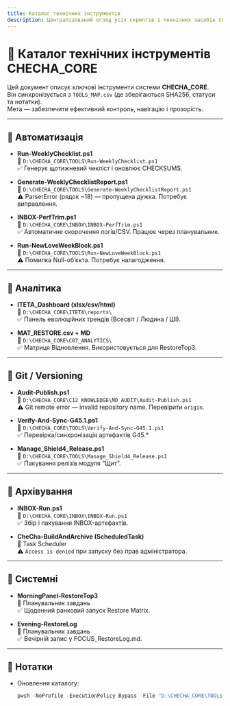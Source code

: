 ```yaml
---
title: Каталог технічних інструментів
description: Централізований огляд усіх скриптів і технічних засобів CHECHA_CORE. Частина BTD 1.0.
---
```


# 📖 Каталог технічних інструментів CHECHA_CORE

Цей документ описує ключові інструменти системи **CHECHA_CORE**.  
Він синхронізується з `TOOLS_MAP.csv` (де зберігаються SHA256, статуси та нотатки).  
Мета — забезпечити ефективний контроль, навігацію і прозорість.

---

## 🔹 Автоматизація
- **Run-WeeklyChecklist.ps1**  
  📂 `D:\CHECHA_CORE\TOOLS\Run-WeeklyChecklist.ps1`  
  ✅ Генерує щотижневий чекліст і оновлює CHECKSUMS.

- **Generate-WeeklyChecklistReport.ps1**  
  📂 `D:\CHECHA_CORE\TOOLS\Generate-WeeklyChecklistReport.ps1`  
  ⚠ ParserError (рядок ~18) — пропущена дужка. Потребує виправлення.

- **INBOX-PerfTrim.ps1**  
  📂 `D:\CHECHA_CORE\INBOX\INBOX-PerfTrim.ps1`  
  ✅ Автоматичне скорочення логів/CSV. Працює через планувальник.

- **Run-NewLoveWeekBlock.ps1**  
  📂 `D:\CHECHA_CORE\TOOLS\Run-NewLoveWeekBlock.ps1`  
  ⚠ Помилка Null-об’єкта. Потребує налагодження.

---

## 🔹 Аналітика
- **ITETA_Dashboard (xlsx/csv/html)**  
  📂 `D:\CHECHA_CORE\ITETA\reports\`  
  ✅ Панель еволюційних трендів (Всесвіт / Людина / ШІ).

- **MAT_RESTORE.csv + MD**  
  📂 `D:\CHECHA_CORE\C07_ANALYTICS\`  
  ✅ Матриця Відновлення. Використовується для RestoreTop3.

---

## 🔹 Git / Versioning
- **Audit-Publish.ps1**  
  📂 `D:\CHECHA_CORE\C12_KNOWLEDGE\MD_AUDIT\Audit-Publish.ps1`  
  ⚠ Git remote error — invalid repository name. Перевірити `origin`.

- **Verify-And-Sync-G45.1.ps1**  
  📂 `D:\CHECHA_CORE\TOOLS\Verify-And-Sync-G45.1.ps1`  
  ✅ Перевірка/синхронізація артефактів G45.*

- **Manage_Shield4_Release.ps1**  
  📂 `D:\CHECHA_CORE\TOOLS\Manage_Shield4_Release.ps1`  
  ✅ Пакування релізів модуля “Щит”.

---

## 🔹 Архівування
- **INBOX-Run.ps1**  
  📂 `D:\CHECHA_CORE\INBOX\INBOX-Run.ps1`  
  ✅ Збір і пакування INBOX-артефактів.

- **CheCha-BuildAndArchive (ScheduledTask)**  
  📂 Task Scheduler  
  ⚠ `Access is denied` при запуску без прав адміністратора.

---

## 🔹 Системні
- **MorningPanel-RestoreTop3**  
  📂 Планувальник завдань  
  ✅ Щоденний ранковий запуск Restore Matrix.

- **Evening-RestoreLog**  
  📂 Планувальник завдань  
  ✅ Вечірній запис у FOCUS_RestoreLog.md.

---

## 📌 Нотатки
- Оновлення каталогу:  
  ```powershell
  pwsh -NoProfile -ExecutionPolicy Bypass -File "D:\CHECHA_CORE\TOOLS\Generate-ToolsIndex.ps1" -PreserveNotes
